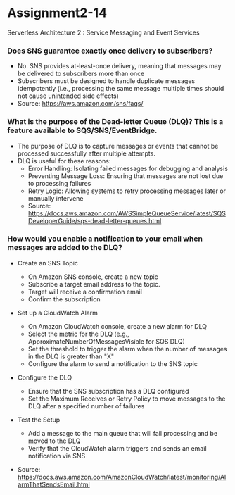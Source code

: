 # Assignment2-14
Serverless Architecture 2 : Service Messaging and Event Services


### Does SNS guarantee exactly once delivery to subscribers?
- No. SNS provides at-least-once delivery, meaning that messages may be delivered to subscribers more than once
- Subscribers must be designed to handle duplicate messages idempotently (i.e., processing the same message multiple times should not cause unintended side effects)
- Source: https://aws.amazon.com/sns/faqs/

### What is the purpose of the Dead-letter Queue (DLQ)? This is a feature available to SQS/SNS/EventBridge.
- The purpose of DLQ is to capture messages or events that cannot be processed successfully after multiple attempts.
- DLQ is useful for these reasons:
  - Error Handling: Isolating failed messages for debugging and analysis
  - Preventing Message Loss: Ensuring that messages are not lost due to processing failures
  - Retry Logic: Allowing systems to retry processing messages later or manually intervene
  - Source: https://docs.aws.amazon.com/AWSSimpleQueueService/latest/SQSDeveloperGuide/sqs-dead-letter-queues.html

### How would you enable a notification to your email when messages are added to the DLQ?
- Create an SNS Topic
  - On Amazon SNS console, create a new topic
  - Subscribe a target email address to the topic.
  - Target will receive a confirmation email
  - Confirm the subscription
    
- Set up a CloudWatch Alarm
  - On Amazon CloudWatch console, create a new alarm for DLQ
  - Select the metric for the DLQ (e.g., ApproximateNumberOfMessagesVisible for SQS DLQ)
  - Set the threshold to trigger the alarm when the number of messages in the DLQ is greater than "X"
  - Configure the alarm to send a notification to the SNS topic
    
- Configure the DLQ
  - Ensure that the SNS subscription has a DLQ configured
  - Set the Maximum Receives or Retry Policy to move messages to the DLQ after a specified number of failures
    
- Test the Setup
  - Add a message to the main queue that will fail processing and be moved to the DLQ
  - Verify that the CloudWatch alarm triggers and sends an email notification via SNS
    
- Source: https://docs.aws.amazon.com/AmazonCloudWatch/latest/monitoring/AlarmThatSendsEmail.html
